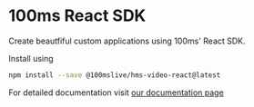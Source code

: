 # 100ms React SDK

Create beautfiful custom applications using 100ms' React SDK.

Install using

```bash
npm install --save @100mslive/hms-video-react@latest
```

For detailed documentation visit [our documentation page](https://100ms.gitbook.io/100ms-v2/web/getting-started-react)

